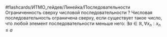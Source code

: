 #flashcards/ИТМО_гейдев/Линейка/Последовательности
Ограниченность сверху числовой последовательности
?
Числовая последовательность ограничена сверху, если существует такое число, что любой элемент последовательности меньше него: $\exists a \in \mathbb{R}, \forall x_n : x_n \le a$
